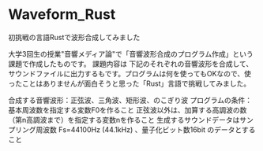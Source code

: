 # Waveform_Rust
初挑戦の言語Rustで波形合成してみました

大学3回生の授業"音響メディア論"で「音響波形合成のプログラム作成」という課題で作成したものです。 課題内容は 下記のそれぞれの音響波形を合成して、サウンドファイルに出力するもです。プログラムは何を使ってもOKなので、使ったことはありませんが面白そうと思った「Rust」言語で挑戦してみました。

合成する音響波形：正弦波、三角波、矩形波、のこぎり波 プログラムの条件： 基本周波数を指定する変数F0を作ること 正弦波以外は、加算する高調波の数（第n高調波まで）を指定する変数nを作ること 生成するサウンドデータはサンプリング周波数 Fs=44100Hz (44.1kHz) 、量子化ビット数16bit のデータとすること
